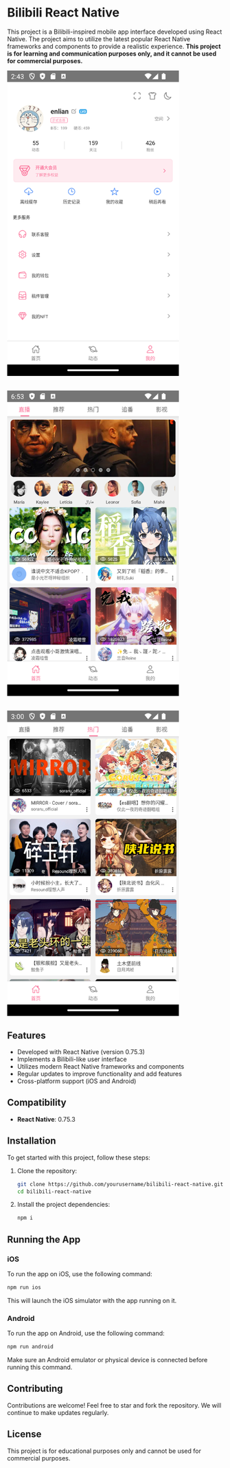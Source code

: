 # Bilibili React Native

This project is a Bilibili-inspired mobile app interface developed using React Native. The project aims to utilize the latest popular React Native frameworks and components to provide a realistic experience. **This project is for learning and communication purposes only, and it cannot be used for commercial purposes.**

<img src="assets/img/Screenshot_1727577829.png" width="400"><br><br>

<img src="assets/img/Screenshot_1729839182.png" width="400"><br><br>

<img src="assets/img/Screenshot_1727535659.png" width="400"><br>

## Features

- Developed with React Native (version 0.75.3)
- Implements a Bilibili-like user interface
- Utilizes modern React Native frameworks and components
- Regular updates to improve functionality and add features
- Cross-platform support (iOS and Android)

## Compatibility

- **React Native**: 0.75.3

## Installation

To get started with this project, follow these steps:

1. Clone the repository:

   ```bash
   git clone https://github.com/yourusername/bilibili-react-native.git
   cd bilibili-react-native
   ```

2. Install the project dependencies:

   ```bash
   npm i
   ```

## Running the App

### iOS

To run the app on iOS, use the following command:

```bash
npm run ios
```

This will launch the iOS simulator with the app running on it.

### Android

To run the app on Android, use the following command:

```bash
npm run android
```

Make sure an Android emulator or physical device is connected before running this command.

## Contributing

Contributions are welcome! Feel free to star and fork the repository. We will continue to make updates regularly.

## License

This project is for educational purposes only and cannot be used for commercial purposes. 




